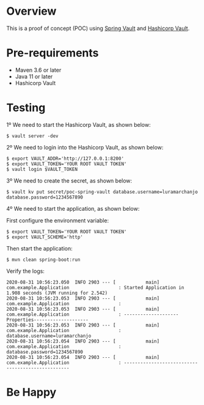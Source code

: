 # Overview

This is a proof of concept (POC) using [Spring Vault](https://spring.io/projects/spring-vault#overview) and 
[Hashicorp Vault](https://www.vaultproject.io/).

# Pre-requirements

* Maven 3.6 or later
* Java 11 or later
* Hashicorp Vault

# Testing

1º We need to start the Hashicorp Vault, as shown below:

```shell script
$ vault server -dev
```

2º We need to login into the Hashicorp Vault, as shown below:

```shell script
$ export VAULT_ADDR='http://127.0.0.1:8200'
$ export VAULT_TOKEN='YOUR ROOT VAULT TOKEN'
$ vault login $VAULT_TOKEN
```

3º We need to create the secret, as shown below:

```shell script
$ vault kv put secret/poc-spring-vault database.username=luramarchanjo database.password=1234567890
```

4º We need to start the application, as shown below:

First configure the environment variable:

```shell script
$ export VAULT_TOKEN='YOUR ROOT VAULT TOKEN'
$ export VAULT_SCHEME='http'
```

Then start the application:

```shell script
$ mvn clean spring-boot:run
```

Verify the logs:

```text
2020-08-31 10:56:23.050  INFO 2903 --- [           main] com.example.Application                  : Started Application in 1.908 seconds (JVM running for 2.542)
2020-08-31 10:56:23.053  INFO 2903 --- [           main] com.example.Application                  : 
2020-08-31 10:56:23.053  INFO 2903 --- [           main] com.example.Application                  : --------------------Properties--------------------
2020-08-31 10:56:23.053  INFO 2903 --- [           main] com.example.Application                  : database.username=luramarchanjo
2020-08-31 10:56:23.054  INFO 2903 --- [           main] com.example.Application                  : database.password=1234567890
2020-08-31 10:56:23.054  INFO 2903 --- [           main] com.example.Application                  : --------------------------------------------------
```

# Be Happy